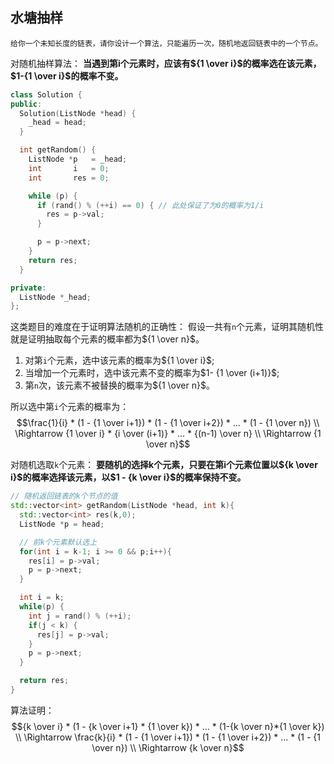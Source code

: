 ## 水塘抽样
```
给你一个未知长度的链表，请你设计一个算法，只能遍历一次，随机地返回链表中的一个节点。
```
对随机抽样算法：
**当遇到第i个元素时，应该有${1 \over i}$的概率选在该元素，$1-{1 \over i}$的概率不变。**
```cpp
class Solution {
public:
  Solution(ListNode *head) {
    _head = head;
  }

  int getRandom() {
    ListNode *p   = _head;
    int       i   = 0;
    int       res = 0;

    while (p) {
      if (rand() % (++i) == 0) { // 此处保证了为0的概率为1/i
        res = p->val;
      }

      p = p->next;
    }
    return res;
  }

private:
  ListNode *_head;
};
```
这类题目的难度在于证明算法随机的正确性：
假设一共有`n`个元素，证明其随机性就是证明抽取每个元素的概率都为${1 \over n}$。
1. 对第`i`个元素，选中该元素的概率为${1 \over i}$;
2. 当增加一个元素时，选中该元素不变的概率为$1- {1 \over (i+1)}$;
3. 第`n`次，该元素不被替换的概率为${1 \over n}$。

所以选中第`i`个元素的概率为：
$$\frac{1}{i} * (1 - {1 \over i+1}) * (1 - {1 \over i+2}) * ... * (1 - {1 \over n}) \\ 
\Rightarrow {1 \over i} * {i \over (i+1)} * ... * {(n-1) \over n} \\ 
\Rightarrow {1 \over n}$$

对随机选取`k`个元素：
**要随机的选择k个元素，只要在第i个元素位置以${k \over i}$的概率选择该元素，以$1 - {k \over i}$的概率保持不变。**
```cpp
// 随机返回链表的k个节点的值
std::vector<int> getRandom(ListNode *head, int k){
  std::vector<int> res(k,0);
  ListNode *p = head;

  // 前k个元素默认选上
  for(int i = k-1; i >= 0 && p;i++){
    res[i] = p->val;
    p = p->next;
  }

  int i = k;
  while(p) {
    int j = rand() % (++i);
    if(j < k) {
      res[j] = p->val;
    }
    p = p->next;
  }

  return res;
}

```
算法证明：
$${k \over i} * (1 - {k \over i+1} * {1 \over k}) * ... * (1-{k \over n}*{1 \over k}) \\ 
\Rightarrow \frac{k}{i} * (1 - {1 \over i+1}) * (1 - {1 \over i+2}) * ... * (1 - {1 \over n}) \\  
\Rightarrow {k \over n}$$





